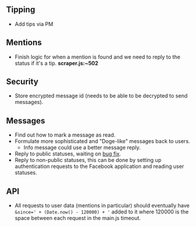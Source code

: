 Tipping
-------

* Add tips via PM

Mentions
--------

* Finish logic for when a mention is found and we need to reply to the status if it's a tip. __scraper.js:~502__

Security
--------

* Store encrypted message id (needs to be able to be decrypted to send messages). 

Messages
--------

* Find out how to mark a message as read.
* Formulate more sophisticated and "Doge-like" messages back to users.
    * Info message could use a better message reply.
* Reply to public statuses, waiting on [bug fix](https://developers.facebook.com/x/bugs/1378024742458739/).
* Reply to non-public statuses, this can be done by setting up authentication requests to the Facebook application and reading user statuses.

API
---
* All requests to user data (mentions in particular) should eventually have ```&since=' + (Date.now() - 120000) + '``` added to it where 120000 is the space between each request in the main.js timeout.